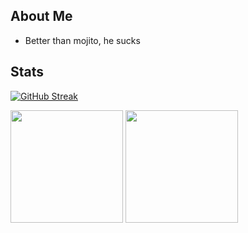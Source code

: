
## About Me
* Better than mojito, he sucks

## Stats

[![GitHub Streak](https://github-readme-streak-stats.herokuapp.com?user=benzo00&theme=dark&date_format=M%20j%5B%2C%20Y%5D&fire=158EF3&ring=158EF3&currStreakLabel=158EF3)](https://git.io/streak-stats)



<p align="left">
  <img height="180rem" src="https://github-readme-stats-eight-theta.vercel.app/api?username=b3njit0&layout=compact&show_icons=true&include_all_commits=true&hide_border=true&count_private=true&title_color=158EF3&icon_color=a960ff&text_color=ffffff&bg_color=0c0b0c"/>
  <img height="180rem" src="https://github-readme-stats-eight-theta.vercel.app/api/top-langs/?username=b3njit0&langs_count=10&layout=compact&hide_border=true&title_color=158EF3&icon_color=a960ff&text_color=ffffff&bg_color=0c0b0c"/>
</a>
</p>

